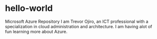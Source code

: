# hello-world
Microsoft Azure Repository
I am Trevor Ojiro, an ICT professional with a specialization in cloud administration and architecture. I am having alot of fun learning more about Azure.
